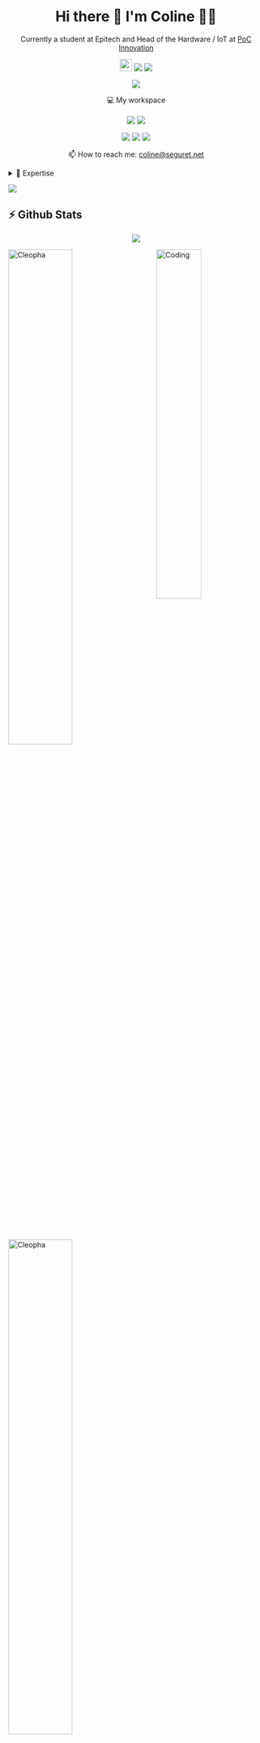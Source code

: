 <h1 align='center'>
  Hi there 👋 I'm Coline 👩‍💻
</h1>
<!--
**Cleopha/Cleopha** is a ✨ _special_ ✨ repository because its `README.md` (this file) appears on your GitHub profile.-->

<p align='center'>
    Currently a student at Epitech and Head of the Hardware / IoT at <a href=https://github.com/PoCInnovation>PoC Innovation </a>
</p>

<p align='center'>
<img src="https://hatscripts.github.io/circle-flags/flags/fr.svg" width="24">
<code><img src="https://visitor-badge.glitch.me/badge?page_id=Cleopha&style=flat-square"/></code>
<code><img src="https://badges.pufler.dev/repos/Cleopha"/></code>
</p>
<p align='center'>
 <a href="https://www.linkedin.com/in/coline-seguret/">
  <img src="https://img.shields.io/badge/LinkedIn-0077B5?style=for-the-badge&logo=linkedin&logoColor=white">
 </a>
</p>

<p align='center'>
  💻 My workspace<br/><br/>
  <img src="https://img.shields.io/badge/Ubuntu-E95420?style=for-the-badge&logo=ubuntu&logoColor=white" />
   <img src="https://img.shields.io/badge/lenovo-laptop-E2231A?style=for-the-badge&logo=acer&logoColor=white" />
</p>
<p align='center'>
  <img src="https://img.shields.io/badge/intel-core%20i7%208th-%230071C5.svg?&style=for-the-badge&logo=intel&logoColor=white" />
  <img src="https://img.shields.io/badge/RAM-16GB-%230071C5.svg?&style=for-the-badge&logoColor=white" />
  <img src="https://img.shields.io/badge/Intel-UHD Graphics 620-0071C5?style=for-the-badge&logo=intel&logoColor=white" />
</p>

<p align='center'>
  📫 How to reach me: <a href='mailto:coline@seguret.net'>coline@seguret.net</a>
</p>

<details>
    <summary>💫 Expertise</summary>

## `Languages`

<p align='center'>
<img alt="C" src="https://img.shields.io/badge/C-00599C?style=for-the-badge&logo=c&logoColor=white" />
<img alt="c++" src="https://img.shields.io/badge/C%2B%2B-00599C?style=for-the-badge&logo=c%2B%2B&logoColor=white" />
<img alt="Go" src="https://img.shields.io/badge/Go-00ADD8?style=for-the-badge&logo=go&logoColor=white" />
</p>
<p align='center'>
<img alt="Python" src="https://img.shields.io/badge/Python-3776AB?style=for-the-badge&logo=python&logoColor=white" />
<img alt="Typescript" src="https://img.shields.io/badge/TypeScript-007ACC?style=for-the-badge&logo=typescript&logoColor=white" />
<img alt="Haskell" src="https://img.shields.io/badge/Haskell-5D4F85?style=for-the-badge&logo=haskell&logoColor=white" />
<img alt="Rust" src="https://img.shields.io/badge/Rust-black?style=for-the-badge&logo=rust&logoColor=#E57324" />
</p>

## `Database`
<p align='center'>

<img alt="PostgresSQL" src="https://img.shields.io/badge/PostgreSQL-316192?style=for-the-badge&logo=postgresql&logoColor=white" />
</p>

## `Technologies / Frameworks`

<p align='center'>

<img alt="ReactNative" src="https://img.shields.io/badge/React_Native-20232A?style=for-the-badge&logo=react&logoColor=61DAFB" />
<img alt="Expo" src="https://img.shields.io/badge/Expo-1B1F23?style=for-the-badge&logo=expo&logoColor=white" />
<img alt="Flutter" src="https://img.shields.io/badge/Flutter-02569B?style=for-the-badge&logo=flutter&logoColor=white" />
</p>

<p align='center'>
<img alt="Docker" src="https://img.shields.io/badge/Docker-2CA5E0?style=for-the-badge&logo=docker&logoColor=white" />
</p>

<p align='center'>
<img alt="Raspi" src="https://img.shields.io/badge/RASPBERRY%20PI-C51A4A.svg?&style=for-the-badge&logo=raspberry%20pi&logoColor=white" />
<img alt="Arduino" src="https://img.shields.io/badge/Arduino-00979D?style=for-the-badge&logo=Arduino&logoColor=white" />
</p>

<p align='center'>
<img alt="JupyterNotebook" src="https://img.shields.io/badge/Jupyter-F37626.svg?&style=for-the-badge&logo=Jupyter&logoColor=white" />
<img alt="Postman" src="https://img.shields.io/badge/Postman-FF6C37?style=for-the-badge&logo=Postman&logoColor=white" />
<img alt="Git" src="https://img.shields.io/badge/Git-F05032?style=for-the-badge&logo=git&logoColor=white" />
</p>

## `Office`

<p align='center'>
<img alt="Notion" src="https://img.shields.io/badge/Notion-000000?style=for-the-badge&logo=notion&logoColor=white" />
<img alt="Airtable" src="https://img.shields.io/badge/Airtable-18BFFF?style=for-the-badge&logo=Airtable&logoColor=white" />
</p>

## `Design`
<p align='center'>

<img alt="Figma" src="https://img.shields.io/badge/Figma-F24E1E?style=for-the-badge&logo=figma&logoColor=white" />
</p>
<img alt="" src="" />

</details>

<!----:)-->
<a href="https://github.com/404"><img src="https://user-images.githubusercontent.com/73097560/115834477-dbab4500-a447-11eb-908a-139a6edaec5c.gif"></a>

## ⚡ Github Stats


<p align="center"><img src="https://github-readme-stats.vercel.app/api?username=Cleopha&show_icons=true&theme=midnight-purple&layout=compact" /></p>

<p><img align="left"><img width ="50%" src="https://github-readme-streak-stats.herokuapp.com/?user=Cleopha&theme=midnight-purple&layout=compact" alt="Cleopha">
<img align="right" alt="Coding" width="42%" src="https://miro.medium.com/max/1400/0*K2WLMTExLyida7OR.gif">
<img align="left"><img width="50%" src="https://github-readme-stats.vercel.app/api/top-langs?username=Cleopha&show_icons=true&theme=midnight-purple&layout=compact" alt="Cleopha" /> </p>
